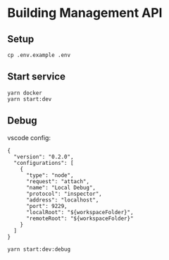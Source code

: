 # Building Management API

## Setup

```
cp .env.example .env
```

## Start service

```
yarn docker
yarn start:dev
```

## Debug

vscode config:

```
{
  "version": "0.2.0",
  "configurations": [
    {
      "type": "node",
      "request": "attach",
      "name": "Local Debug",
      "protocol": "inspector",
      "address": "localhost",
      "port": 9229,
      "localRoot": "${workspaceFolder}",
      "remoteRoot": "${workspaceFolder}"
    }
  ]
}
```

```
yarn start:dev:debug
```
